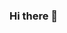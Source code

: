 ### Hi there 👋

<!--
**joanlima94/joanlima94** is a ✨ _special_ ✨ repository because its `README.md` (this file) appears on your GitHub profile.

##Hello Stalker!
###Welcome to my profile!


 🌱 I’m currently studying Eletrical Engineering at Unicamp
 🔭 And learning Data Science/Machine Learning

<joanlima94@gmail.com>
<https://www.linkedin.com/in/joan-lima-1404a3149/>

